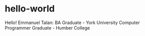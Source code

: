 # hello-world
Hello!
Emmanuel Talan:
  BA Graduate - York University
  Computer Programmer Graduate - Humber College
